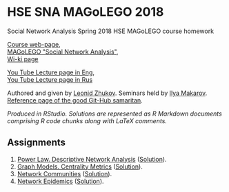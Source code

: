 # HSE SNA MAGoLEGO 2018  
Social Network Analysis Spring 2018 HSE MAGoLEGO course homework

[Course web-page](http://www.leonidzhukov.net/hse/2018/sna/),  
[MAGoLEGO "Social Network Analysis"](https://cs.hse.ru/ai/magolego/sna),   
[Wi-ki page](http://wiki.cs.hse.ru/Magolego_sna_2015)  

[You Tube Lecture page in Eng](https://www.youtube.com/watch?v=wwam5UZO7os&list=PLriUvS7Iljvn0GYwsGSRA8PWSE9eEiEoE),   
[You Tube Lecture page in Rus](https://www.youtube.com/watch?v=kSezaqwk4vQ&list=PLriUvS7IljvlDQfqebSlmVZf1B5YLztM9)  


Authored and given by [Leonid Zhukov](http://www.leonidzhukov.net/). Seminars held by [Ilya Makarov](https://www.hse.ru/en/staff/iamakarov).
[Reference page of the good Git-Hub samaritan](https://github.com/webyneter/HSE-SNA-MAGoLEGO-2016/blob/master/README.md).

*Produced in RStudio. Solutions are represented as R Markdown documents comprising R code chunks along with LaTeX comments.*

## Assignments

1. [Power Law. Descriptive Network Analysis](Assignment1) ([Solution](Assignment1/Assignment1.pdf)).
2. [Graph Models. Centrality Metrics](Assignment2) ([Solution](Assignment2/Assignment2.pdf)).
3. [Network Communities](Assignment3) ([Solution](Assignment3/Assignment3.pdf)).
4. [Network Epidemics](Assignment4) ([Solution](Assignment4/Assignment4.pdf)).


